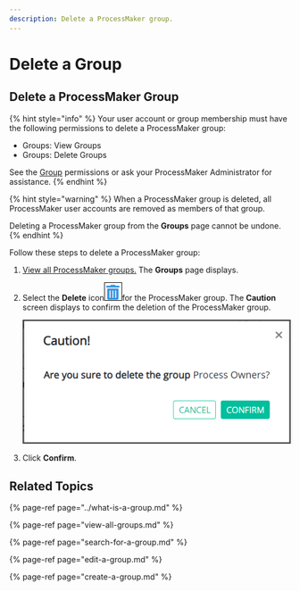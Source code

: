 ```yaml
---
description: Delete a ProcessMaker group.
---
```


# Delete a Group

## Delete a ProcessMaker Group

{% hint style="info" %}
Your user account or group membership must have the following permissions to delete a ProcessMaker group:

* Groups: View Groups
* Groups: Delete Groups

See the [Group](../../permission-descriptions-for-users-and-groups.md#groups) permissions or ask your ProcessMaker Administrator for assistance.
{% endhint %}

{% hint style="warning" %}
When a ProcessMaker group is deleted, all ProcessMaker user accounts are removed as members of that group.

Deleting a ProcessMaker group from the **Groups** page cannot be undone.
{% endhint %}

Follow these steps to delete a ProcessMaker group:

1. [View all ProcessMaker groups.](view-all-groups.md) The **Groups** page displays.
2. Select the **Delete** icon![](../../../.gitbook/assets/trash-icon-process-modeler-processes.png)for the ProcessMaker group. The **Caution** screen displays to confirm the deletion of the ProcessMaker group.  

   ![](../../../.gitbook/assets/caution-group-removal-screen-admin.png)

3. Click **Confirm**.

## Related Topics

{% page-ref page="../what-is-a-group.md" %}

{% page-ref page="view-all-groups.md" %}

{% page-ref page="search-for-a-group.md" %}

{% page-ref page="edit-a-group.md" %}

{% page-ref page="create-a-group.md" %}

